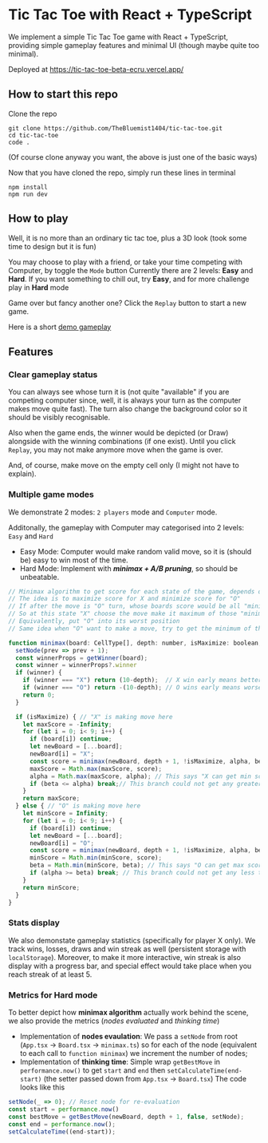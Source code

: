 # Tic Tac Toe with React + TypeScript
We implement a simple Tic Tac Toe game with React + TypeScript, providing simple gameplay features and minimal UI (though maybe quite too minimal).  

Deployed at https://tic-tac-toe-beta-ecru.vercel.app/

## How to start this repo
Clone the repo
```
git clone https://github.com/TheBluemist1404/tic-tac-toe.git
cd tic-tac-toe
code .
```
(Of course clone anyway you want, the above is just one of the basic ways)

Now that you have cloned the repo, simply run these lines in terminal
```
npm install
npm run dev
```

## How to play
Well, it is no more than an ordinary tic tac toe, plus a 3D look (took some time to design but it is fun)

You may choose to play with a friend, or take your time competing with Computer, by toggle the `Mode` button
Currently there are 2 levels: **Easy** and **Hard**. If you want something to chill out, try **Easy**, and for more challenge play in **Hard** mode

Game over but fancy another one? Click the `Replay` button to start a new game.

Here is a short [demo gameplay](https://youtu.be/LsoZ49CGSMc)

## Features
### Clear gameplay status
You can always see whose turn it is (not quite "available" if you are competing computer since, well, it is always your turn as the computer makes move quite fast). The turn also change the background color so it should be visibly recognisable.

Also when the game ends, the winner would be depicted (or Draw) alongside with the winning combinations (if one exist). Until you click `Replay`, you may not make anymore move when the game is over.

And, of course, make move on the empty cell only (I might not have to explain).


### Multiple game modes
We demonstrate 2 modes: `2 players` mode and `Computer` mode. 

Additonally, the gameplay with Computer may categorised into 2 levels: `Easy` and `Hard`
- Easy Mode: Computer would make random valid move, so it is (should be) easy to win most of the time.
- Hard Mode: Implement with ***minimax + A/B pruning***, so should be unbeatable.
```js
// Minimax algorithm to get score for each state of the game, depends on "isMaximize"
// The idea is to maximize score for X and minimize score for "O"
// If after the move is "O" turn, whose boards score would be all "minimums"
// So at this state "X" choose the move make it maximum of those "minimums"
// Equivalently, put "O" into its worst position
// Same idea when "O" want to make a move, try to get the minimum of the "maximums"

function minimax(board: CellType[], depth: number, isMaximize: boolean, alpha: number, beta: number, setNode: React.Dispatch<React.SetStateAction<number>>): number {
  setNode(prev => prev + 1);
  const winnerProps = getWinner(board);
  const winner = winnerProps?.winner
  if (winner) {
    if (winner === "X") return (10-depth);  // X win early means better score
    if (winner === "O") return -(10-depth); // O wins early means worse score
    return 0;
  }

  if (isMaximize) { // "X" is making move here
    let maxScore = -Infinity;
    for (let i = 0; i< 9; i++) {
      if (board[i]) continue;
      let newBoard = [...board];
      newBoard[i] = "X";
      const score = minimax(newBoard, depth + 1, !isMaximize, alpha, beta, setNode); // true -> false, next turn is "O"
      maxScore = Math.max(maxScore, score);
      alpha = Math.max(maxScore, alpha); // This says "X can get min score of alpha"
      if (beta <= alpha) break;// This branch could not get any greater than alpha, so why dig deeper? Lets move to next branch
    }
    return maxScore;
  } else { // "O" is making move here
    let minScore = Infinity;
    for (let i = 0; i< 9; i++) {
      if (board[i]) continue;
      let newBoard = [...board];
      newBoard[i] = "O";
      const score = minimax(newBoard, depth + 1, !isMaximize, alpha, beta, setNode); // false -> true, next turn is "X"
      minScore = Math.min(minScore, score);
      beta = Math.min(minScore, beta); // This says "O can get max score of beta"
      if (alpha >= beta) break; // This branch could not get any less than beta, so why dig deeper? Lets move to next branch
    }
    return minScore;
  }
}
```


### Stats display
We also demonstate gameplay statistics (specifically for player X only). We track wins, losses, draws and win streak as well (persistent storage with `localStorage`). Moreover, to make it more interactive, win streak is also display with a progress bar, and special effect would take place when you reach streak of at least 5.


### Metrics for Hard mode
To better depict how **minimax algorithm** actually work behind the scene, we also provide the metrics (*nodes evaluated* and *thinking time*)
- Implementation of **nodes evaulation**: We pass a `setNode` from root (`App.tsx` -> `Board.tsx` -> `minimax.ts`) so for each of the node (equivalent to each call to `function minimax`) we increment the number of nodes;
- Implementation of **thinking time**: Simple wrap `getBestMove` in `performance.now()` to get `start` and `end` then `setCalculateTime(end-start)` (the setter passed down from `App.tsx` -> `Board.tsx`)
The code looks like this
```js
setNode(_ => 0); // Reset node for re-evaluation
const start = performance.now()
const bestMove = getBestMove(newBoard, depth + 1, false, setNode);
const end = performance.now();
setCalculateTime((end-start));
```

